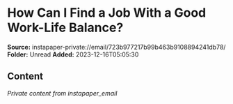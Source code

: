 # How Can I Find a Job With a Good Work-Life Balance?

**Source:** instapaper-private://email/723b977217b99b463b9108894241db78/
**Folder:** Unread
**Added:** 2023-12-16T05:05:30




## Content
*Private content from instapaper_email*
